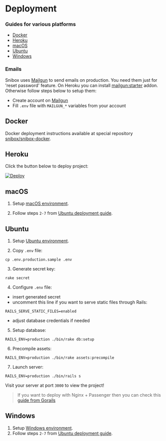 # Deployment

### Guides for various platforms
* [Docker](#docker)
* [Heroku](#heroku)
* [macOS](#macos)
* [Ubuntu](#ubuntu)
* [Windows](#windows)

### Emails
Snibox uses [Mailgun](https://www.mailgun.com/) to send emails on production. You need them just for 'reset password' feature.
On Heroku you can install [mailgun:starter](https://elements.heroku.com/addons/mailgun) addon.
Otherwise follow steps below to setup them:
* Create account on [Mailgun](https://www.mailgun.com/)
* Fill `.env` file with `MAILGUN_*` variables from your account

## Docker
Docker deployment instructions available at special repository [snibox/snibox-docker](https://github.com/snibox/snibox-docker).

## Heroku
Click the button below to deploy project:

[![Deploy](https://www.herokucdn.com/deploy/button.svg)](https://heroku.com/deploy?template=https://github.com/snibox/snibox)

## macOS
1. Setup [macOS environment](setup-environment.html#macos).

2. Follow steps ```2-7``` from [Ubuntu deployment guide](deployment.html#ubuntu).


## Ubuntu 
1. Setup [Ubuntu environment](setup-environment.html#ubuntu).

2. Copy ```.env``` file:
```
cp .env.production.sample .env
```

3. Generate secret key:
```
rake secret
```

4. Configure `.env` file:  
- insert generated secret 
- uncomment this line if you want to serve static files through Rails:
```
RAILS_SERVE_STATIC_FILES=enabled
```
- adjust database credentials if needed

5. Setup database:
```
RAILS_ENV=production ./bin/rake db:setup
```

6. Precompile assets:
```
RAILS_ENV=production ./bin/rake assets:precompile
```

7. Launch server:
```
RAILS_ENV=production ./bin/rails s
```

Visit your server at port `3000` to view the project!

> If you want to deploy with Nginx + Passenger then you can check this [guide from Gorails](https://gorails.com/deploy/ubuntu/18.04)

## Windows
1. Setup [Windows environment](setup-environment.html#windows).
2. Follow steps ```2-7``` from [Ubuntu deployment guide](deployment.html#ubuntu).
